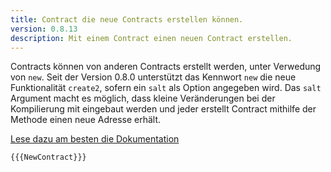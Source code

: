 ```yaml
---
title: Contract die neue Contracts erstellen können.
version: 0.8.13
description: Mit einem Contract einen neuen Contract erstellen.
---
```


Contracts können von anderen Contracts erstellt werden, unter Verwedung von `new`. Seit der Version 0.8.0 unterstützt das Kennwort `new` die neue Funktionalität `create2`, sofern ein `salt` als Option angegeben wird. Das `salt` Argument macht es möglich, dass kleine Veränderungen bei der Kompilierung mit eingebaut werden und jeder erstellt Contract mithilfe der Methode einen neue Adresse erhält.

[Lese dazu am besten die Dokumentation](https://docs.soliditylang.org/en/latest/control-structures.html#salted-contract-creations-create2)

```solidity
{{{NewContract}}}
```
